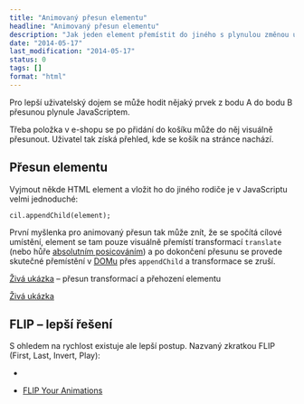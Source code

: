 ```yaml
---
title: "Animovaný přesun elementu"
headline: "Animovaný přesun elementu"
description: "Jak jeden element přemístit do jiného s plynulou změnou umístění."
date: "2014-05-17"
last_modification: "2014-05-17"
status: 0
tags: []
format: "html"
---
```


<p>Pro lepší uživatelský dojem se může hodit nějaký prvek z bodu A do bodu B přesunou plynule JavaScriptem.</p>

<p>Třeba položka v e-shopu se po přidání do košíku může do něj visuálně přesunout. Uživatel tak získá přehled, kde se košík na stránce nachází.</p>




<h2 id="presun">Přesun elementu</h2>

<p>Vyjmout někde HTML element a vložit ho do jiného rodiče je v JavaScriptu velmi jednoduché:</p>

<pre><code>cil.appendChild(element);</code></pre>


<p>První myšlenka pro animovaný přesun tak může znít, že se spočítá cílové umístění, element se tam pouze visuálně přemístí transformací <code>translate</code> (nebo hůře <a href="/position#absolute">absolutním posicováním</a>) a po dokončení přesunu se provede skutečné přemístění v <a href="/dom">DOMu</a> přes <code>appendChild</code> a transformace se zruší.</p>


<p><a href="http://kod.djpw.cz/orsb">Živá ukázka</a> – přesun transformací a přehození elementu</p>

<p><a href="http://kod.djpw.cz/lhdb">Živá ukázka</a></p>






<h2 id="flip">FLIP – lepší řešení</h2>

<p>S ohledem na rychlost existuje ale lepší postup. Nazvaný zkratkou FLIP (First, Last, Invert, Play):</p>

<ul>
  <li></li>
</ul>

<ul>
  <li><a href="http://aerotwist.com/blog/flip-your-animations/">FLIP Your Animations</a></li>
</ul>
